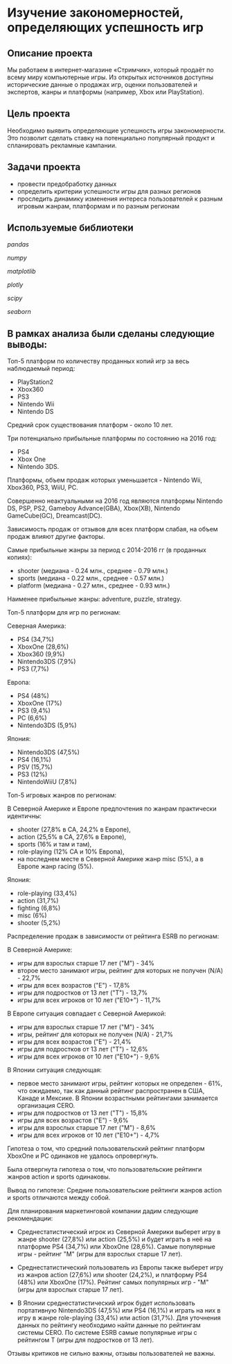 
# Изучение закономерностей, определяющих успешность игр

## Описание проекта
Мы работаем в интернет-магазине «Стримчик», который продаёт по всему миру компьютерные игры. Из открытых источников доступны исторические данные о продажах игр, оценки пользователей и экспертов, жанры и платформы (например, Xbox или PlayStation). 

## Цель проекта
Необходимо выявить определяющие успешность игры закономерности. Это позволит сделать ставку на потенциально популярный продукт и спланировать рекламные кампании.

## Задачи проекта
- провести предобработку данных
- определить критерии успешности игры для разных регионов
- проследить динамику изменения интереса пользователей к разным игровым жанрам, платформам и по разным регионам

## Используемые библиотеки
*pandas*

*numpy*

*matplotlib*

*plotly*

*scipy*

*seaborn*


## В рамках анализа были сделаны следующие выводы:

Топ-5 платформ по количеству проданных копий игр за весь наблюдаемый период:
- PlayStation2
- Xbox360
- PS3
- Nintendo Wii
- Nintendo DS
  
Средний срок существования платформ - около 10 лет.

Три потенциально прибыльные платформы по состоянию на 2016 год:

- PS4
- Xbox One
- Nintendo 3DS.

Платформы, объем продаж которых уменьшается - Nintendo Wii, Xbox360, PS3, WiiU, PC.

Совершенно неактуальными на 2016 год являются платформы Nintendo DS, PSP, PS2, Gameboy Advance(GBA), Xbox(XB), Nintendo GameCube(GC), Dreamcast(DC).

Зависимость продаж от отзывов для всех платформ слабая, на объем продаж влияют другие факторы.

Самые прибыльные жанры за период с 2014-2016 гг (в проданных копиях):

- shooter (медиана - 0.24 млн., среднее - 0.79 млн.)
- sports (медиана - 0.22 млн., среднее - 0.57 млн.)
- platform (медиана - 0.27 млн., среднее - 0.93 млн.)

Наименее прибыльные жанры: adventure, puzzle, strategy.

Топ-5 платформ для игр по регионам:

Северная Америка:

- PS4 (34,7%)
- XboxOne (28,6%)
- Xbox360 (9,9%)
- Nintendo3DS (7,9%)
- PS3 (7,7%)

Европа:

- PS4 (48%)
- XboxOne (17%)
- PS3 (9,4%)
- PC (6,6%)
- Nintendo3DS (5,9%)

Япония:

- Nintendo3DS (47,5%)
- PS4 (16,1%)
- PSV (15,7%)
- PS3 (12%)
- NintendoWiiU (7,8%)

Топ-5 игровых жанров по регионам:

В Северной Америке и Европе предпочтения по жанрам практически идентичны:

- shooter (27,8% в СА, 24,2% в Европе),
- action (25,5% в СА, 27,6% в Европе),
- sports (16% и там и там),
- role-playing (12% СА и 10% Европа),
- на последнем месте в Северной Америке жанр misc (5%), а в Европе жанр racing (5%).

Япония:

- role-playing (33,4%)
- action (31,7%)
- fighting (6,8%)
- misc (6%)
- shooter (5,2%)

Распределение продаж в зависимости от рейтинга ESRB по регионам:

В Северной Америке:

- игры для взрослых старше 17 лет ("M") - 34%
- второе место занимают игры, рейтинг для которых не получен (N/A) - 22,7%
- игры для всех возрастов ("E") - 17,8%
- игры для подростков от 13 лет ("T") - 13,7%
- игры для всех игроков от 10 лет ("E10+") - 11,7%

В Европе ситуация совпадает с Северной Америкой:

- игры для взрослых старше 17 лет ("M") - 34%
- игры, рейтинг для которых не получен (N/A) - 21,7%
- игры для всех возрастов ("E") - 21,4%
- игры для подростков от 13 лет ("T") - 12,6%
- игры для всех игроков от 10 лет ("E10+") - 9,6%

В Японии ситуация следующая:

- первое место занимают игры, рейтинг которых не определен - 61%, что ожидаемо, так как данный рейтинг распространен в США, Канаде и Мексике. В Японии возрастными рейтингами занимается организация CERO.
- игры для подростков от 13 лет ("T") - 15,8%
- игры для всех возрастов ("E") - 9,6%
- игры для взрослых старше 17 лет ("M") - 8,6%
- игры для всех игроков от 10 лет ("E10+") - 4,7%

Гипотеза о том, что средний пользовательский рейтинг платформ XboxOne и PC одинаков не удалось опровергнуть.

Была отвергнута гипотеза о том, что пользовательские рейтинги жанров action и sports одинаковы.

Вывод по гипотезе: Средние пользовательские рейтинги жанров action и sports отличаются между собой.

Для планирования маркетинговой компании дадим следующие рекомендации:

- Среднестатистический игрок из Северной Америки выберет игру в жанре shooter (27,8%) или action (25,5%) и будет играть в неё на платформе PS4 (34,7%) или XboxOne (28,6%). Самые популярные игры - рейтинг "M" (игры для взрослых старше 17 лет).

- Среднестатистический пользователь из Европы также выберет игру из жанров action (27,6%) или shooter (24,2%), и платформу PS4 (48%) или XboxOne (17%). Рейтинг самых популярных игр - "M" (игры для взрослых старше 17 лет).

- В Японии среднестатистический игрок будет использовать портативную Nintendo3DS (47,5%) или PS4 (16,1%) и играть на них в игру в жанре role-playing (33,4%) или action (31,7%). Для уточнения данных по рейтингу необходимо найти данные по рейтингам системы CERO. По системе ESRB самые популярные игры с рейтингом T (игры для подростков от 13 лет).

Отзывы критиков не сильно важны, отзывы пользователей не важны.

